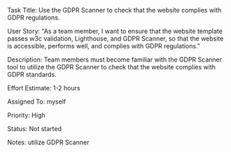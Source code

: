 Task Title: Use the GDPR Scanner to check that the website complies with GDPR regulations.

User Story: "As a team member, I want to ensure that the website template passes w3c validation, Lighthouse, and GDPR Scanner, so that the website is accessible, performs well, and complies with GDPR regulations."

Description: Team members must become familiar with the GDPR Scanner tool to utilize the GDPR Scanner to check that the website complies with GDPR standards.

Effort Estimate: 1-2 hours

Assigned To: myself

Priority: High

Status: Not started

Notes: utilize GDPR Scanner